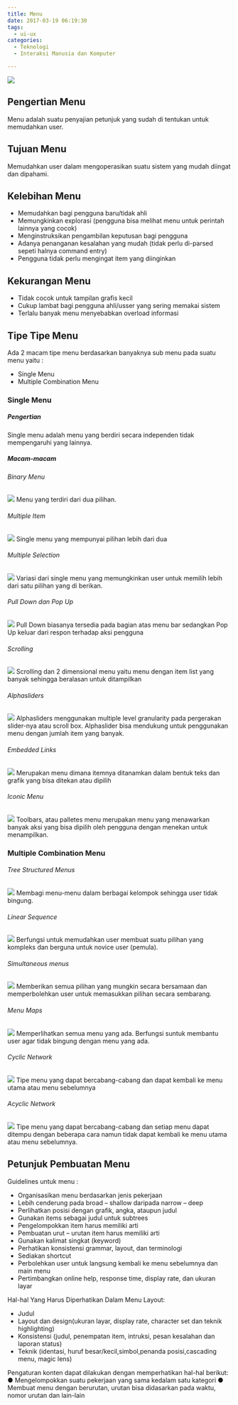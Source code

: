 ```yaml
---
title: Menu
date: 2017-03-19 06:19:30
tags:
  - ui-ux
categories:
  - Teknologi
  - Interaksi Manusia dan Komputer

---
```

![](/images/ui-ux/Ui-Ux.jpg)
## Pengertian Menu ##
Menu adalah suatu penyajian petunjuk yang sudah di tentukan untuk memudahkan user.

## Tujuan Menu ##
Memudahkan user dalam mengoperasikan suatu sistem yang mudah diingat dan dipahami.

## Kelebihan Menu ##
- Memudahkan bagi pengguna baru/tidak ahli
- Memungkinkan explorasi (pengguna bisa melihat menu untuk perintah lainnya yang cocok)
- Menginstruksikan pengambilan keputusan bagi pengguna
- Adanya penanganan kesalahan yang mudah (tidak perlu di-parsed sepeti halnya command entry)
- Pengguna tidak perlu mengingat item yang diinginkan

## Kekurangan Menu ##
- Tidak cocok untuk tampilan grafis kecil
- Cukup lambat bagi pengguna ahli/usser yang sering memakai sistem
- Terlalu banyak menu menyebabkan overload informasi

## Tipe Tipe Menu
Ada 2 macam tipe menu berdasarkan banyaknya sub menu pada suatu menu yaitu :
- Single Menu
- Multiple Combination Menu

### Single Menu ###
##### Pengertian
Single menu adalah menu yang berdiri secara independen tidak mempengaruhi yang lainnya.

##### Macam-macam #####
###### Binary Menu ######
![](/images/ui-ux/menu/binary-menu.png)
Menu yang terdiri dari dua pilihan.
###### Multiple Item ######
![](/images/ui-ux/menu/multiple-item.png)
Single menu yang mempunyai pilihan lebih dari dua
###### Multiple Selection
![](/images/ui-ux/menu/multiple-selection.png)
Variasi dari single menu yang memungkinkan user untuk memilih lebih dari satu pilihan yang di berikan.
###### Pull Down dan Pop Up
![](/images/ui-ux/menu/pull-down-dan-pop-up.png)
Pull Down biasanya tersedia pada bagian atas menu bar sedangkan Pop Up keluar dari respon terhadap aksi pengguna
###### Scrolling
![](/images/ui-ux/menu/scrolling.png)
Scrolling dan 2 dimensional menu yaitu menu dengan item list yang banyak sehingga beralasan untuk ditampilkan
###### Alphasliders
![](/images/ui-ux/menu/alphasliders.png)
Alphasliders menggunakan multiple level granularity pada pergerakan slider-nya atau scroll box. Alphaslider bisa mendukung untuk penggunakan menu dengan jumlah item yang banyak.
###### Embedded Links
![](/images/ui-ux/menu/embedded-links.png)
Merupakan menu dimana itemnya ditanamkan dalam bentuk teks dan grafik yang bisa ditekan atau dipilih
###### Iconic Menu
![](/images/ui-ux/menu/iconic-menu.png)
Toolbars, atau palletes menu merupakan menu yang menawarkan banyak aksi yang bisa dipilih oleh pengguna dengan menekan untuk menampilkan.

### Multiple Combination Menu ###
###### Tree Structured Menus
![](/images/ui-ux/menu/tree-structured-menus.png)
Membagi menu-menu dalam berbagai kelompok sehingga user tidak bingung.
###### Linear Sequence
![](/images/ui-ux/menu/linier-sequence.png)
Berfungsi untuk memudahkan user membuat suatu pilihan yang kompleks dan berguna untuk novice user (pemula).
###### Simultaneous menus
![](/images/ui-ux/menu/simultaneus-menu.png)
Memberikan semua pilihan yang mungkin secara bersamaan dan memperbolehkan user untuk memasukkan pilihan secara sembarang.
###### Menu Maps
![](/images/ui-ux/menu/menu-maps.png)
Memperlihatkan semua menu yang ada. Berfungsi suntuk membantu user agar tidak bingung dengan menu yang ada.
###### Cyclic Network
![](/images/ui-ux/menu/cyclic-network-menu.png)
Tipe menu yang dapat bercabang-cabang dan dapat kembali ke menu utama atau menu sebelumnya
###### Acyclic Network
![](/images/ui-ux/menu/acyclic-network-menu.png)
Tipe menu yang dapat bercabang-cabang dan setiap menu dapat ditempu dengan beberapa cara namun tidak dapat kembali ke menu utama atau menu sebelumnya.

## Petunjuk Pembuatan Menu ##
Guidelines untuk menu :
- Organisasikan menu berdasarkan jenis pekerjaan
- Lebih cenderung pada broad – shallow daripada narrow – deep
- Perlihatkan posisi dengan grafik, angka, ataupun judul
- Gunakan items sebagai judul untuk subtrees
- Pengelompokkan item harus memiliki arti
- Pembuatan urut – urutan item harus memiliki arti
- Gunakan kalimat singkat (keyword)
- Perhatikan konsistensi grammar, layout, dan terminologi
- Sediakan shortcut
- Perbolehkan user untuk langsung kembali ke menu sebelumnya dan main menu
- Pertimbangkan online help, response time, display rate, dan ukuran layar

Hal-hal Yang Harus Diperhatikan Dalam Menu Layout:
- Judul
- Layout dan design(ukuran layar, display rate, character set dan teknik highlighting)
- Konsistensi (judul, penempatan item, intruksi, pesan kesalahan dan laporan status)
- Teknik (identasi, huruf besar/kecil,simbol,penanda posisi,cascading menu, magic lens)

Pengaturan konten dapat dilakukan dengan memperhatikan hal-hal berikut:
● Mengelompokkan suatu pekerjaan yang sama kedalam satu kategori
● Membuat menu dengan berurutan, urutan bisa didasarkan pada waktu, nomor urutan dan lain-lain
